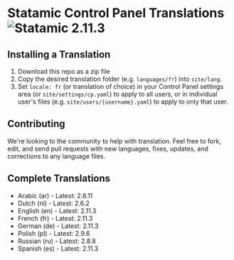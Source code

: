 # Statamic Control Panel Translations ![Statamic 2.11.3](https://img.shields.io/badge/statamic-2.11.3-blue.svg?style=flat-square)

## Installing a Translation

1. Download this repo as a zip file
2. Copy the desired translation folder (e.g. `languages/fr`) into `site/lang`.
3. Set `locale: fr` (or translation of choice) in your Control Panel settings area (or `site/settings/cp.yaml`) to apply to all users, or in individual user's files (e.g. `site/users/{username}.yaml`) to apply to only that user.

## Contributing

We're looking to the community to help with translation. Feel free to fork, edit, and send pull requests with new languages, fixes, updates, and corrections to any language files.

## Complete Translations

- Arabic (ar) - Latest: 2.8.11
- Dutch (nl) - Latest: 2.6.2
- English (en) - Latest: 2.11.3 
- French (fr) - Latest: 2.11.3
- German (de) - Latest: 2.11.3
- Polish (pl) - Latest: 2.9.6
- Russian (ru) - Latest: 2.8.8
- Spanish (es) - Latest: 2.11.3

